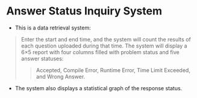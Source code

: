 # Answer Status Inquiry System
* This is a data retrieval system: 
> Enter the start and end time, and the system will count the results of each question uploaded during that time.
> The system will display a 6×5 report with four columns filled with problem status and five answer statuses:
>   > Accepted, Compile Error, Runtime Error, Time Limit Exceeded, and Wrong Answer.
  
* The system also displays a statistical graph of the response status.
